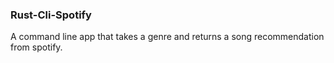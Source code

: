 ### Rust-Cli-Spotify


A command line app that takes a genre and returns a song recommendation from spotify.
